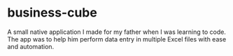 # business-cube
A small native application I made for my father when I was learning to code. The app was to help him perform data entry in multiple Excel files with ease and automation.
